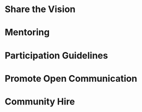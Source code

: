 # Share the Vision

# Mentoring

# Participation Guidelines

# Promote Open Communication

# Community Hire

